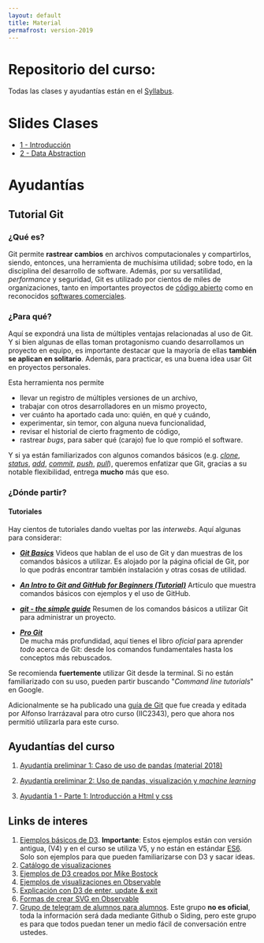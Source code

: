 ```yaml
---
layout: default
title: Material 
permafrost: version-2019
---
```


# Repositorio del curso:

Todas las clases y ayudantías están en el [Syllabus](https://github.com/PUC-Infovis/syllabus-2019).


# Slides Clases
* [1 - Introducción](https://github.com/PUC-Infovis/syllabus-2019/blob/master/Clases/Clase%2001%20-%20Introduccio%CC%81n.pdf)
* [2 - Data Abstraction](https://github.com/PUC-Infovis/syllabus-2019/blob/master/Clases/Clase%2002%20-%20Data%20abstraction.pdf)

# Ayudantías

## Tutorial Git

### ¿Qué es?

Git permite **rastrear cambios** en archivos computacionales y compartirlos, siendo, entonces, una herramienta de muchísima utilidad; sobre todo, en la disciplina del desarrollo de software. Además, por su versatilidad, _performance_ y seguridad, Git es utilizado por cientos de miles de organizaciones, tanto en importantes proyectos de [código abierto](https://github.com/explore) como en reconocidos [softwares comerciales](https://github.com/business).

### ¿Para qué?

Aquí se expondrá una lista de múltiples ventajas relacionadas al uso de Git. Y si bien algunas de ellas toman protagonismo cuando desarrollamos un proyecto en equipo, es importante destacar que la mayoría de ellas **también se aplican en solitario**. Además, para practicar, es una buena idea usar Git en proyectos personales.

Esta herramienta nos permite
- llevar un registro de múltiples versiones de un archivo,
- trabajar con otros desarrolladores en un mismo proyecto,
- ver cuánto ha aportado cada uno: quién, en qué y cuándo,
- experimentar, sin temor, con alguna nueva funcionalidad,
- revisar el historial de cierto fragmento de código,
- rastrear _bugs_, para saber qué (carajo) fue lo que rompió el software.

Y si ya están familiarizados con algunos comandos básicos (e.g. [_clone_](https://git-scm.com/docs/git-clone), [_status_](https://git-scm.com/docs/git-status), [_add_](https://git-scm.com/docs/git-add), [_commit_](https://git-scm.com/docs/git-commit), [_push_](https://git-scm.com/docs/git-push), [_pull_](https://git-scm.com/docs/git-pull)), queremos enfatizar que Git, gracias a su notable flexibilidad, entrega **mucho** más que eso.

### ¿Dónde partir?

#### Tutoriales

Hay cientos de tutoriales dando vueltas por las _interwebs_. Aquí algunas para considerar: 

- [_**Git Basics**_](https://git-scm.com/videos)
 Videos que hablan de el uso de Git y dan muestras de los comandos básicos a utilizar. Es alojado por la página oficial de Git, por lo que podrás encontrar también instalación y otras cosas de utilidad.

- [_**An Intro to Git and GitHub for Beginners (Tutorial)**_](https://product.hubspot.com/blog/git-and-github-tutorial-for-beginners)
 Artículo que muestra comandos básicos con ejemplos y el uso de GitHub.

- [_**git - the simple guide**_](http://rogerdudler.github.io/git-guide/)
 Resumen de los comandos básicos a utilizar Git para administrar un proyecto.

- [_**Pro Git**_](https://git-scm.com/book/en/v2)  
  De mucha más profundidad, aquí tienes el libro _oficial_ para aprender _todo_ acerca de Git: desde los comandos fundamentales hasta los conceptos más rebuscados.

Se recomienda **fuertemente** utilizar Git desde la terminal. Si no están familiarizado con su uso, pueden partir buscando "_Command line tutorials_" en Google.

Adicionalmente se ha publicado una [guía de Git](https://github.com/PUC-Infovis/syllabus-2019/blob/master/ayudantias/Material%20Adicional/GitUsage.pdf) que fue creada y editada por Alfonso Irarrázaval para otro curso (IIC2343), pero que ahora nos permitió utilizarla para este curso. 

## Ayudantías del curso

1. [Ayudantía preliminar 1: Caso de uso de pandas (material 2018)](https://github.com/PUC-Infovis/syllabus-2019/tree/master/ayudantias/ayudantia00/material_anterior)

2. [Ayudantía preliminar 2: Uso de pandas, visualización y _machine learning_](https://github.com/PUC-Infovis/syllabus-2019/tree/master/ayudantias/ayudantia00)

3. [Ayudantía 1 - Parte 1: Introducción a Html y css](https://github.com/PUC-Infovis/syllabus-2019/tree/master/ayudantias/ayudantia01)


## Links de interes
1. [Ejemplos básicos de D3](https://www.d3-graph-gallery.com/index.html). **Importante**: Estos ejemplos están con versión antigua, (V4) y en el curso se utiliza V5, y no están en estándar [ES6](https://www.w3schools.com/js/js_es6.asp). Solo son ejemplos para que pueden familiarizarse con D3 y sacar ideas. 
2. [Catálogo de visualizaciones](https://datavizcatalogue.com/ES/)
3. [Ejemplos de D3 creados por Mike Bostock](https://bost.ocks.org/mike/)
4. [Ejemplos de visualizaciones en Observable](https://observablehq.com/collection/@observablehq/visualization)
5. [Explicación con D3 de enter, update & exit](https://observablehq.com/@d3/selection-join)
6. [Formas de crear SVG en Observable](https://observablehq.com/@hernan4444/formas-de-crear-svg)
7. [Grupo de telegram de alumnos para alumnos](https://t.me/joinchat/GeR-5BU9KrdcAdycl7HbJA). Este grupo **no es oficial**, toda la información será dada mediante Github o Siding, pero este grupo es para que todos puedan tener un medio fácil de conversación entre ustedes.
